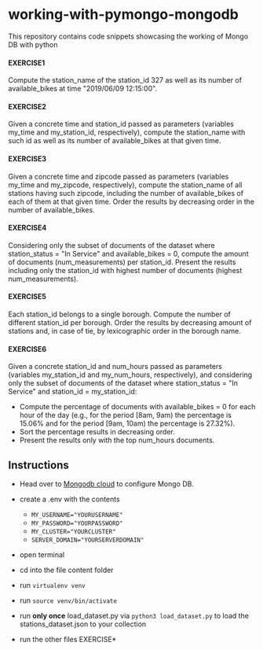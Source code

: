 # working-with-pymongo-mongodb
This repository contains code snippets showcasing the working of Mongo DB with python


#### EXERCISE1

Compute the station_name of the station_id 327 as well as its number of available_bikes at time
"2019/06/09 12:15:00".


#### EXERCISE2

Given a concrete time and station_id passed as parameters (variables my_time and my_station_id,
respectively), compute the station_name with such id as well as its number of available_bikes at that
given time.


#### EXERCISE3

Given a concrete time and zipcode passed as parameters (variables my_time and my_zipcode,
respectively), compute the station_name of all stations having such zipcode, including the number of
available_bikes of each of them at that given time. Order the results by decreasing order in the number
of available_bikes.


#### EXERCISE4

Considering only the subset of documents of the dataset where station_status = "In Service" and
available_bikes = 0, compute the amount of documents (num_measurements) per station_id. Present the
results including only the station_id with highest number of documents (highest num_measurements).


#### EXERCISE5

Each station_id belongs to a single borough. Compute the number of different station_id per borough.
Order the results by decreasing amount of stations and, in case of tie, by lexicographic order in the
borough name.


#### EXERCISE6

Given a concrete station_id and num_hours passed as parameters (variables my_station_id and
my_num_hours, respectively), and considering only the subset of documents of the dataset where
station_status = "In Service" and station_id = my_station_id:
- Compute the percentage of documents with available_bikes = 0 for each hour of the day (e.g.,
for the period [8am, 9am) the percentage is 15.06% and for the period [9am, 10am) the
percentage is 27.32%).
- Sort the percentage results in decreasing order.
- Present the results only with the top num_hours documents.

## Instructions

* Head over to [Mongodb cloud](https://cloud.mongodb.com/) to configure Mongo DB.
* create a .env with the contents 
    *   `MY_USERNAME="YOURUSERNAME"`
    *   `MY_PASSWORD="YOURPASSWORD"`
    *   `MY_CLUSTER="YOURCLUSTER"`
    *   `SERVER_DOMAIN="YOURSERVERDOMAIN"`

* open terminal
* cd into the file content folder
* run `virtualenv venv`
* run `source venv/bin/activate`
* run **only once** load_dataset.py via `python3 load_dataset.py` to load the stations_dataset.json to your collection
* run the other files EXERCISE*


